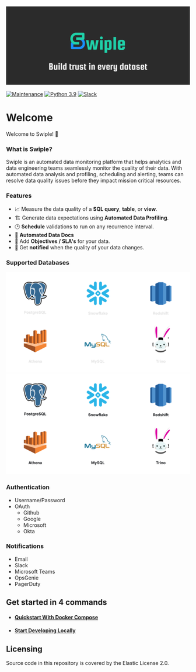 ![](./docs/static/img/logo-slogan.svg)



[![Maintenance](https://img.shields.io/badge/Maintained%3F-yes-green.svg)](https://GitHub.com/Swiple/swiple/graphs/commit-activity)
[![Python 3.9](https://img.shields.io/badge/python-3.9-blue.svg)](https://www.python.org/downloads/release/python-390/)
[![Slack](https://img.shields.io/badge/Slack-Join%20our%20community-brightgreen?style=flat&logo=slack)](https://join.slack.com/t/swiple/shared_invite/zt-1cssnt7k0-51zMQENDhFiDMW2k1jA75g)


# Welcome

Welcome to Swiple! 🚀

### What is Swiple?
Swiple is an automated data monitoring platform that helps analytics and data engineering teams seamlessly monitor the quality of their data.
With automated data analysis and profiling, scheduling and alerting, teams can resolve data quality issues before they impact mission critical resources.


### Features
* 📈 Measure the data quality of a **SQL query**, **table**, or **view**.
* 🏗 Generate data expectations using **Automated Data Profiling**.
* 🕑 **Schedule** validations to run on any recurrence interval.
* 📄 **Automated Data Docs**
* 🫡 Add **Objectives / SLA's** for your data.
* 🔔 Get **notified** when the quality of your data changes.


### Supported Databases

![](./docs/static/img/supported-engines-dark.svg#gh-dark-mode-only)
![](./docs/static/img/supported-engines-light.svg#gh-light-mode-only)


### Authentication
* Username/Password
* OAuth
  * Github
  * Google
  * Microsoft
  * Okta

### Notifications
* Email
* Slack
* Microsoft Teams
* OpsGenie
* PagerDuty

## Get started in 4 commands
* #### [Quickstart With Docker Compose](https://swiple.io/docs/getting-started/quick-start)
* #### [Start Developing Locally](https://swiple.io/docs/getting-started/start-developing)

## Licensing
Source code in this repository is covered by the Elastic License 2.0.